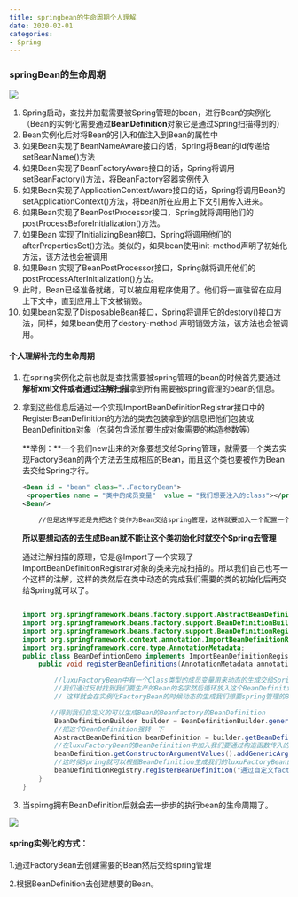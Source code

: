 ```yaml
---
title: springbean的生命周期个人理解
date: 2020-02-01 
categories:
- Spring
---
```


### springBean的生命周期

![](../../../sources/img/spring/bean的生命周期1.png)

1. Spring启动，查找并加载需要被Spring管理的bean，进行Bean的实例化（Bean的实例化需要通过**BeanDefinition**对象它是通过Spring扫描得到的）
2. Bean实例化后对将Bean的引入和值注入到Bean的属性中
3. 如果Bean实现了BeanNameAware接口的话，Spring将Bean的Id传递给setBeanName()方法
4. 如果Bean实现了BeanFactoryAware接口的话，Spring将调用setBeanFactory()方法，将BeanFactory容器实例传入
5. 如果Bean实现了ApplicationContextAware接口的话，Spring将调用Bean的setApplicationContext()方法，将bean所在应用上下文引用传入进来。
6. 如果Bean实现了BeanPostProcessor接口，Spring就将调用他们的postProcessBeforeInitialization()方法。
7. 如果Bean 实现了InitializingBean接口，Spring将调用他们的afterPropertiesSet()方法。类似的，如果bean使用init-method声明了初始化方法，该方法也会被调用
8. 如果Bean 实现了BeanPostProcessor接口，Spring就将调用他们的postProcessAfterInitialization()方法。
9. 此时，Bean已经准备就绪，可以被应用程序使用了。他们将一直驻留在应用上下文中，直到应用上下文被销毁。
10. 如果bean实现了DisposableBean接口，Spring将调用它的destory()接口方法，同样，如果bean使用了destory-method 声明销毁方法，该方法也会被调用。

#### 个人理解补充的生命周期

1. 在spring实例化之前也就是查找需要被spring管理的bean的时候首先要通过**解析xml文件或者通过注解扫描**拿到所有需要被spring管理的bean的信息。

2. 拿到这些信息后通过一个实现ImportBeanDefinitionRegistrar接口中的RegisterBeanDefinition的方法的类去包装拿到的信息把他们包装成BeanDefinition对象（包装包含添加要生成对象需要的构造参数等）

   **举例：**一个我们new出来的对象要想交给Spring管理，就需要一个类去实现FactoryBean的两个方法去生成相应的Bean，而且这个类也要被作为Bean去交给Spring才行。

   ```xml
   <Bean id = "bean" class="..FactoryBean">
   	<properties name = "类中的成员变量"  value = "我们想要注入的class"></properties>
   <Bean/>
       
       //但是这样写还是先把这个类作为Bean交给spring管理，这样就要加入一个配置一个这样的Bean,或者通过@component等对象去做。
   ```

   **所以要想动态的去生成Bean就不能让这个类初始化时就交个Spring去管理**

   通过注解扫描的原理，它是@Import了一个实现了ImportBeanDefinitionRegistrar对象的类来完成扫描的。所以我们自己也写一个这样的注解，这样的类然后在类中动态的完成我们需要的类的初始化后再交给Spring就可以了。

   ```java
   
   import org.springframework.beans.factory.support.AbstractBeanDefinition;
   import org.springframework.beans.factory.support.BeanDefinitionBuilder;
   import org.springframework.beans.factory.support.BeanDefinitionRegistry;
   import org.springframework.context.annotation.ImportBeanDefinitionRegistrar;
   import org.springframework.core.type.AnnotationMetadata;
   public class BeanDefintionDemo implements ImportBeanDefinitionRegistrar {
       public void registerBeanDefinitions(AnnotationMetadata annotationMetadata, BeanDefinitionRegistry beanDefinitionRegistry) {
   
           //luxuFactoryBean中有一个Class类型的成员变量用来动态的生成交给Spring管理的Bean，通过构造参数传入这个值。
           //我们通过反射找到我们要生产的Bean的名字然后循环放入这个BeanDefinition中的构造函数的参数中，
           // 这样就会在实例化FactoryBean的时候动态的生成我们想要spring管理的Bean
   
          //得到我们自定义的可以生成Bean的Beanfactory的BeanDefinition
           BeanDefinitionBuilder builder = BeanDefinitionBuilder.genericBeanDefinition(luxuFactoryBean.class);
           //把这个BeanDefinition强转一下
           AbstractBeanDefinition beanDefinition = builder.getBeanDefinition();
           //在luxuFactoryBean的BeanDefinition中加入我们要通过构造函数传入的用来动态生成Spring管理的Bean的对象。
           beanDefinition.getConstructorArgumentValues().addGenericArgumentValue("要传入类的全路径名");
           //这时侯Spring就可以根据BeanDefinition生成我们的luxuFactoryBean的实例了，然后在通过它的构造函数生成相应的交给Spring管理的Bean。
           beanDefinitionRegistry.registerBeanDefinition("通过自定义factoryBean生成Bean的名字",beanDefinition);
       }
   }
   
   ```

   

3. 当spirng拥有BeanDefinition后就会去一步步的执行bean的生命周期了。

   

![](../../../sources/img/spring/bean的生命周期2.png)

#### spring实例化的方式：

1.通过FactoryBean去创建需要的Bean然后交给spring管理

2.根据BeanDefinition去创建想要的Bean。

